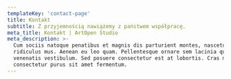 ```yaml
---
templateKey: 'contact-page'
title: Kontakt
subtitle: Z przyjemnością nawiążemy z państwem współpracę.
meta_title: Kontakt | ArtOpen Studio
meta_description: >-
  Cum sociis natoque penatibus et magnis dis parturient montes, nascetur
  ridiculus mus. Aenean eu leo quam. Pellentesque ornare sem lacinia quam
  venenatis vestibulum. Sed posuere consectetur est at lobortis. Cras mattis
  consectetur purus sit amet fermentum.
---
```

